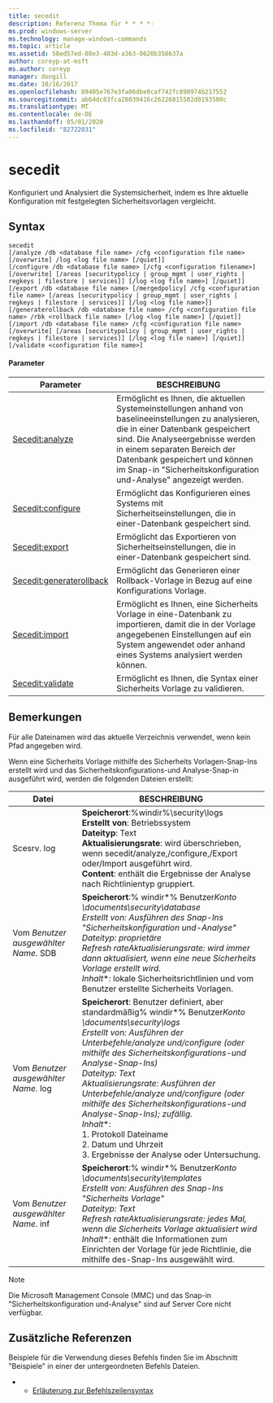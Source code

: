 ```yaml
---
title: secedit
description: Referenz Thema für * * * *-
ms.prod: windows-server
ms.technology: manage-windows-commands
ms.topic: article
ms.assetid: 58ed57ed-08e3-403d-a363-0620b358637a
author: coreyp-at-msft
ms.author: coreyp
manager: dongill
ms.date: 10/16/2017
ms.openlocfilehash: 89405e767e3fa06dbe0caf742fc898974b217552
ms.sourcegitcommit: ab64dc83fca28039416c26226815502d0193500c
ms.translationtype: MT
ms.contentlocale: de-DE
ms.lasthandoff: 05/01/2020
ms.locfileid: "82722031"
---
```

# <a name="secedit"></a>secedit



Konfiguriert und Analysiert die Systemsicherheit, indem es Ihre aktuelle Konfiguration mit festgelegten Sicherheitsvorlagen vergleicht.

## <a name="syntax"></a>Syntax

```
secedit 
[/analyze /db <database file name> /cfg <configuration file name> [/overwrite] /log <log file name> [/quiet]]
[/configure /db <database file name> [/cfg <configuration filename>] [/overwrite] [/areas [securitypolicy | group_mgmt | user_rights | regkeys | filestore | services]] [/log <log file name>] [/quiet]]
[/export /db <database file name> [/mergedpolicy] /cfg <configuration file name> [/areas [securitypolicy | group_mgmt | user_rights | regkeys | filestore | services]] [/log <log file name>]]
[/generaterollback /db <database file name> /cfg <configuration file name> /rbk <rollback file name> [/log <log file name>] [/quiet]]
[/import /db <database file name> /cfg <configuration file name> [/overwrite] [/areas [securitypolicy | group_mgmt | user_rights | regkeys | filestore | services]] [/log <log file name>] [/quiet]]
[/validate <configuration file name>]
```

#### <a name="parameters"></a>Parameter

|Parameter|BESCHREIBUNG|
|---------|-----------|
|[Secedit:analyze](secedit-analyze.md)|Ermöglicht es Ihnen, die aktuellen Systemeinstellungen anhand von baselineeinstellungen zu analysieren, die in einer Datenbank gespeichert sind.  Die Analyseergebnisse werden in einem separaten Bereich der Datenbank gespeichert und können im Snap-in "Sicherheitskonfiguration und-Analyse" angezeigt werden.|
|[Secedit:configure](secedit-configure.md)|Ermöglicht das Konfigurieren eines Systems mit Sicherheitseinstellungen, die in einer-Datenbank gespeichert sind.|
|[Secedit:export](secedit-export.md)|Ermöglicht das Exportieren von Sicherheitseinstellungen, die in einer-Datenbank gespeichert sind.|
|[Secedit:generaterollback](secedit-generaterollback.md)|Ermöglicht das Generieren einer Rollback-Vorlage in Bezug auf eine Konfigurations Vorlage.|
|[Secedit:import](secedit-import.md)|Ermöglicht es Ihnen, eine Sicherheits Vorlage in eine-Datenbank zu importieren, damit die in der Vorlage angegebenen Einstellungen auf ein System angewendet oder anhand eines Systems analysiert werden können.|
|[Secedit:validate](secedit-validate.md)|Ermöglicht es Ihnen, die Syntax einer Sicherheits Vorlage zu validieren.|

## <a name="remarks"></a>Bemerkungen

Für alle Dateinamen wird das aktuelle Verzeichnis verwendet, wenn kein Pfad angegeben wird.

Wenn eine Sicherheits Vorlage mithilfe des Sicherheits Vorlagen-Snap-Ins erstellt wird und das Sicherheitskonfigurations-und Analyse-Snap-in ausgeführt wird, werden die folgenden Dateien erstellt:


|           Datei           |                                                                                                                                                                                                                                                               BESCHREIBUNG                                                                                                                                                                                                                                                                |
|--------------------------|------------------------------------------------------------------------------------------------------------------------------------------------------------------------------------------------------------------------------------------------------------------------------------------------------------------------------------------------------------------------------------------------------------------------------------------------------------------------------------------------------------------------------------------|
|        Scesrv. log        |                                                                                                                             **Speicherort**:%windir%\security\logs</br>**Erstellt von**: Betriebssystem</br>**Dateityp**: Text</br>**Aktualisierungsrate**: wird überschrieben, wenn secedit/analyze,/configure,/Export oder/Import ausgeführt wird.</br>**Content**: enthält die Ergebnisse der Analyse nach Richtlinientyp gruppiert.                                                                                                                             |
| Vom *Benutzer ausgewählter Name*. SDB |                                                                                    **Speicherort**:% windir\*% Benutzer<em>Konto \documents\security\database</br></em>*Erstellt von*<em>: Ausführen des Snap-Ins "Sicherheitskonfiguration und-Analyse"</br></em>*Dateityp*<em>: proprietäre</br></em>*Refresh rate*<em>Aktualisierungsrate: wird immer dann aktualisiert, wenn eine neue Sicherheits Vorlage erstellt wird.</br></em>*Inhalt*\*: lokale Sicherheitsrichtlinien und vom Benutzer erstellte Sicherheits Vorlagen.                                                                                    |
| Vom *Benutzer ausgewählter Name*. log | **Speicherort**: Benutzer definiert, aber standardmäßig% windir\*% Benutzer<em>Konto \documents\security\logs</br></em>*Erstellt von*<em>: Ausführen der Unterbefehle/analyze und/configure (oder mithilfe des Sicherheitskonfigurations-und Analyse-Snap-Ins)</br></em>*Dateityp*<em>: Text</br></em>*Aktualisierungsrate*<em>: Ausführen der Unterbefehle/analyze und/configure (oder mithilfe des Sicherheitskonfigurations-und Analyse-Snap-Ins); zufällig.</br></em>*Inhalt*\*:</br>1. Protokoll Dateiname</br>2. Datum und Uhrzeit</br>3. Ergebnisse der Analyse oder Untersuchung. |
| Vom *Benutzer ausgewählter Name*. inf |                                                                                     **Speicherort**:% windir\*% Benutzer<em>Konto \documents\security\templates</br></em>*Erstellt von*<em>: Ausführen des Snap-Ins "Sicherheits Vorlage"</br></em>*Dateityp*<em>: Text</br></em>*Refresh rate*<em>Aktualisierungsrate: jedes Mal, wenn die Sicherheits Vorlage aktualisiert wird</br></em>*Inhalt*\*: enthält die Informationen zum Einrichten der Vorlage für jede Richtlinie, die mithilfe des-Snap-Ins ausgewählt wird.                                                                                     |

> [!NOTE]
> Die Microsoft Management Console (MMC) und das Snap-in "Sicherheitskonfiguration und-Analyse" sind auf Server Core nicht verfügbar.

## <a name="additional-references"></a>Zusätzliche Referenzen

Beispiele für die Verwendung dieses Befehls finden Sie im Abschnitt "Beispiele" in einer der untergeordneten Befehls Dateien.
-   - [Erläuterung zur Befehlszeilensyntax](command-line-syntax-key.md)